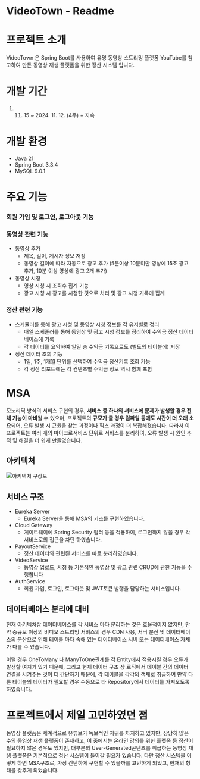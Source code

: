 # VideoTown - Readme

# 프로젝트 소개

VideoTown 은 Spring Boot를 사용하여 유명 동영상 스트리밍 플랫폼 YouTube를 참고하여 만든 동영상 재생 플랫폼을 위한 정산 시스템 입니다.

# 개발 기간

1. 11. 15 ~ 2024. 11. 12. (4주) + 지속

# 개발 환경

- Java 21
- Spring Boot 3.3.4
- MySQL 9.0.1

# 주요 기능

### 회원 가입 및 로그인, 로그아웃 기능

### 동영상 관련 기능

- 동영상 추가
    - 제목, 길이, 게시자 정보 저장
    - 동영상 길이에 따라 자동으로 광고 추가 (5분이상 10분미만 영상에 15초 광고 추가, 10분 이상 영상에 광고 2개 추가)
- 동영상 시청
    - 영상 시청 시 조회수 집계 기능
    - 광고 시청 시 광고를 시청한 것으로 처리 및 광고 시청 기록에 집계

### 정산 관련 기능

- 스케쥴러를 통해 광고 시청 및 동영상 시청 정보를 각 유저별로 정리
    - 매일 스케쥴러를 통해 동영상 및 광고 시청 정보를 정리하여 수익금 정산 데이터베이스에 기록
    - 각 데이터를 요약하여 일일 총 수익금 기록으로도 (별도의 테이블에) 저장
- 정산 데이터 조회 기능
    - 1일, 1주, 1개월 단위를 선택하여 수익금 정산기록 조회 가능
    - 각 정산 리포트에는 각 컨텐츠별 수익금 정보 역시 함께 포함

# MSA

모노리딕 방식의 서비스 구현의 경우, **서비스 중 하나의 서비스에 문제가 발생할 경우 전체 기능이 마비**될 수 있으며, 프로젝트의 **규모가 클 경우 컴파일 등에도 시간이 더 오래 소요**되어, 오류 발생 시 근원을 찾는 과정이나 픽스 과정이 더 복잡해졌습니다. 따라서 이 프로젝트는 여러 개의 마이크로서비스 단위로 서비스를 분리하여, 오류 발생 시 원인 추적 및 해결을 더 쉽게 만들었습니다.

## 아키텍처
![아키텍처 구상도](https://github.com/user-attachments/assets/448af44a-14d8-4166-abd2-4d1449a7377d)

## 서비스 구조

- Eureka Server
    - Eureka Server을 통해 MSA의 기초를 구현하였습니다.
- Cloud Gateway
    - 게이트웨이에 Spring Security 필터 등을 적용하여, 로그인하지 않을 경우 각 서비스로의 접근을 차단 하였습니다.
- PayoutService
    - 정산 데이터와 관련된 서비스를 따로 분리하였습니다.
- VideoService
    - 동영상 업로드, 시청 등 기본적인 동영상 및 광고 관련 CRUD에 관한 기능을 수행합니다
- AuthService
    - 회원 가입, 로그인, 로그아웃 및 JWT토큰 발행을 담당하는 서비스입니다.

## 데이터베이스 분리에 대비

현재 아키텍처상 데이터베이스를 각 서비스 마다 분리하는 것은 효율적이지 않지만, 만약 중규모 이상의 비디오 스트리밍 서비스의 경우 CDN 사용, 서버 분산 및 데이터베이스의 분산으로 인해 테이블 마다 속해 있는 데이터베이스 서버 또는 데이터베이스 자체가 다를 수 있습니다.

이럴 경우 OneToMany 나 ManyToOne관계를 각 Entity에서 적용시킬 경우 오류가 발생할 여지가 있기 때문에, 그리고 현재 데이터 구조 상 로직에서 테이블 간의 데이터 연결을 시켜주는 것이 더 간단하기 때문에, 각 테이블을 각각의 객체로 취급하여 만약 다른 테이블의 데이터가 필요할 경우 수동으로 타 Repository에서 데이터를 가져오도록 하였습니다.
 
# 프로젝트에서 제일 고민하였던 점

동영상 플랫폼은 세계적으로 유튜브가 독보적인 지위를 차지하고 있지만, 상당히 많은 수의 동영상 재생 플랫폼이 존재하고, 이 중에서는 온라인 강의를 위한 플랫폼 등 정산이 필요하지 않은 경우도 있지만, 대부분의 User-Generated콘텐츠를 취급하는 동영상 재생 플랫폼은 기본적으로 정산 시스템이 들어갈 필요가 있습니다. 다만 정산 시스템을 어떻게 하면 MSA구조로, 가장 간단하게 구현할 수 있을까를 고민하게 되었고, 현재의 형태를 갖추게 되었습니다. 
